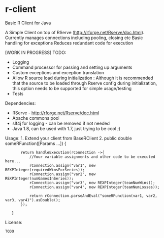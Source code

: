 # r-client
Basic R Client for Java

A Simple Client on top of RServe (http://rforge.net/Rserve/doc.html).
Currently manages connections including pooling, closing etc
Basic handling for exceptions
Reduces redundant code for execution

[WORK IN PROGRESS]
TODO:
- Logging
- Command processor for passing and setting up arguments
- Custom exceptions and exception translation
- Allow R source load during initialization : Although it is recommended that the source
  to be loaded through Rserve config during initialization, this option needs to be
  supported for simple usage/testing
- Tests

Dependencies:
-  RServe - http://rforge.net/Rserve/doc.html
-  Apache commons pool
-  slf4j for logging - can be removed if not needed
-  Java 1.8, can be used with 1.7, just trying to be cool ;)

Usage:
    1. Extend your client from BaseRClient
    2.
        public double someRFunction([Params ...]) {

           return handleExecution(rConnection ->{
               //Your variable assignments and other code to be executed here...
               rConnection.assign("var1", new REXPInteger(requiredWinsForSeries));
               rConnection.assign("var2", new REXPInteger(numGamesInSeries));
               rConnection.assign("var3", new REXPInteger(teamNumWins));
               rConnection.assign("var4", new REXPInteger(teamNumLosses));

               return rConnection.parseAndEval("someRFunction(var1, var2, var3, var4)").asDouble();
           });

       }

License:

    TODO
